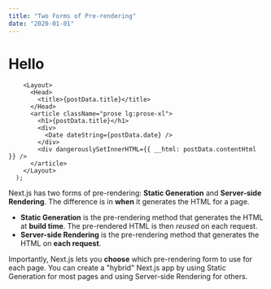 ```yaml
---
title: "Two Forms of Pre-rendering"
date: "2020-01-01"
---
```


# Hello

```tsx
    <Layout>
      <Head>
        <title>{postData.title}</title>
      </Head>
      <article className="prose lg:prose-xl">
        <h1>{postData.title}</h1>
        <div>
          <Date dateString={postData.date} />
        </div>
        <div dangerouslySetInnerHTML={{ __html: postData.contentHtml }} />
      </article>
    </Layout>
  );
```

Next.js has two forms of pre-rendering: **Static Generation** and **Server-side Rendering**. The difference is in **when** it generates the HTML for a page.

- **Static Generation** is the pre-rendering method that generates the HTML at **build time**. The pre-rendered HTML is then _reused_ on each request.
- **Server-side Rendering** is the pre-rendering method that generates the HTML on **each request**.

Importantly, Next.js lets you **choose** which pre-rendering form to use for each page. You can create a "hybrid" Next.js app by using Static Generation for most pages and using Server-side Rendering for others.
